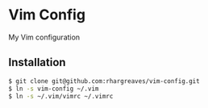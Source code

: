 # Vim Config

My Vim configuration

## Installation

```bash
$ git clone git@github.com:rhargreaves/vim-config.git
$ ln -s vim-config ~/.vim 
$ ln -s ~/.vim/vimrc ~/.vimrc
```
